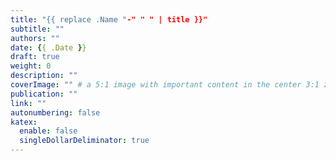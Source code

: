 ```yaml
---
title: "{{ replace .Name "-" " " | title }}"
subtitle: ""
authors: ""
date: {{ .Date }}
draft: true
weight: 0
description: ""
coverImage: "" # a 5:1 image with important content in the center 3:1 zone for best effect
publication: ""
link: ""
autonumbering: false
katex:
  enable: false
  singleDollarDeliminator: true
---
```

